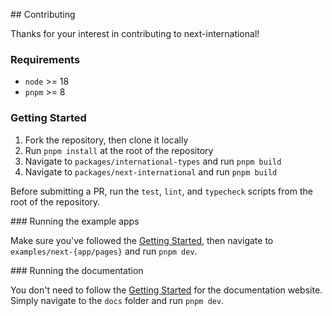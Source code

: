 ## Contributing

Thanks for your interest in contributing to next-international!

### Requirements

- `node` >= 18
- `pnpm` >= 8

### Getting Started

1. Fork the repository, then clone it locally
2. Run `pnpm install` at the root of the repository
3. Navigate to `packages/international-types` and run `pnpm build`
4. Navigate to `packages/next-international` and run `pnpm build`

Before submitting a PR, run the `test`, `lint`, and `typecheck` scripts from the root of the repository.

### Running the example apps

Make sure you've followed the [Getting Started](#getting-started), then navigate to `examples/next-{app/pages}` and run `pnpm dev`.

### Running the documentation

You don't need to follow the [Getting Started](#getting-started) for the documentation website. Simply navigate to the `docs` folder and run `pnpm dev`.
